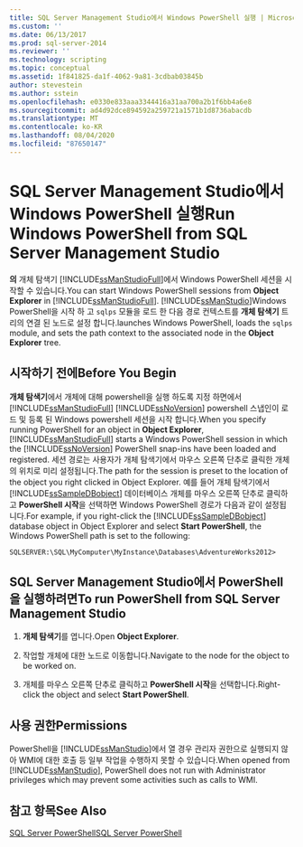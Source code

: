 ```yaml
---
title: SQL Server Management Studio에서 Windows PowerShell 실행 | Microsoft 문서
ms.custom: ''
ms.date: 06/13/2017
ms.prod: sql-server-2014
ms.reviewer: ''
ms.technology: scripting
ms.topic: conceptual
ms.assetid: 1f841825-da1f-4062-9a81-3cdbab03845b
author: stevestein
ms.author: sstein
ms.openlocfilehash: e0330e833aaa3344416a31aa700a2b1f6bb4a6e8
ms.sourcegitcommit: ad4d92dce894592a259721a1571b1d8736abacdb
ms.translationtype: MT
ms.contentlocale: ko-KR
ms.lasthandoff: 08/04/2020
ms.locfileid: "87650147"
---
```

# <a name="run-windows-powershell-from-sql-server-management-studio"></a><span data-ttu-id="e2a4b-102">SQL Server Management Studio에서 Windows PowerShell 실행</span><span class="sxs-lookup"><span data-stu-id="e2a4b-102">Run Windows PowerShell from SQL Server Management Studio</span></span>
  <span data-ttu-id="e2a4b-103">**의** 개체 탐색기 [!INCLUDE[ssManStudioFull](../includes/ssmanstudiofull-md.md)]에서 Windows PowerShell 세션을 시작할 수 있습니다.</span><span class="sxs-lookup"><span data-stu-id="e2a4b-103">You can start Windows PowerShell sessions from **Object Explorer** in [!INCLUDE[ssManStudioFull](../includes/ssmanstudiofull-md.md)].</span></span> [!INCLUDE[ssManStudio](../includes/ssmanstudio-md.md)]<span data-ttu-id="e2a4b-104">Windows PowerShell을 시작 하 고 `sqlps` 모듈을 로드 한 다음 경로 컨텍스트를 **개체 탐색기** 트리의 연결 된 노드로 설정 합니다.</span><span class="sxs-lookup"><span data-stu-id="e2a4b-104">launches Windows PowerShell, loads the `sqlps` module, and sets the path context to the associated node in the **Object Explorer** tree.</span></span>  
  
## <a name="before-you-begin"></a><span data-ttu-id="e2a4b-105">시작하기 전에</span><span class="sxs-lookup"><span data-stu-id="e2a4b-105">Before You Begin</span></span>  
 <span data-ttu-id="e2a4b-106">**개체 탐색기**에서 개체에 대해 powershell을 실행 하도록 지정 하면에서 [!INCLUDE[ssManStudioFull](../includes/ssmanstudiofull-md.md)] [!INCLUDE[ssNoVersion](../includes/ssnoversion-md.md)] powershell 스냅인이 로드 및 등록 된 Windows powershell 세션을 시작 합니다.</span><span class="sxs-lookup"><span data-stu-id="e2a4b-106">When you specify running PowerShell for an object in **Object Explorer**, [!INCLUDE[ssManStudioFull](../includes/ssmanstudiofull-md.md)] starts a Windows PowerShell session in which the [!INCLUDE[ssNoVersion](../includes/ssnoversion-md.md)] PowerShell snap-ins have been loaded and registered.</span></span> <span data-ttu-id="e2a4b-107">세션 경로는 사용자가 개체 탐색기에서 마우스 오른쪽 단추로 클릭한 개체의 위치로 미리 설정됩니다.</span><span class="sxs-lookup"><span data-stu-id="e2a4b-107">The path for the session is preset to the location of the object you right clicked in Object Explorer.</span></span> <span data-ttu-id="e2a4b-108">예를 들어 개체 탐색기에서 [!INCLUDE[ssSampleDBobject](../includes/sssampledbobject-md.md)] 데이터베이스 개체를 마우스 오른쪽 단추로 클릭하고 **PowerShell 시작**을 선택하면 Windows PowerShell 경로가 다음과 같이 설정됩니다.</span><span class="sxs-lookup"><span data-stu-id="e2a4b-108">For example, if you right-click the [!INCLUDE[ssSampleDBobject](../includes/sssampledbobject-md.md)] database object in Object Explorer and select **Start PowerShell**, the Windows PowerShell path is set to the following:</span></span>  
  
```
SQLSERVER:\SQL\MyComputer\MyInstance\Databases\AdventureWorks2012>  
```  
  
## <a name="to-run-powershell-from-sql-server-management-studio"></a><span data-ttu-id="e2a4b-109">SQL Server Management Studio에서 PowerShell을 실행하려면</span><span class="sxs-lookup"><span data-stu-id="e2a4b-109">To run PowerShell from SQL Server Management Studio</span></span> 
  
1.  <span data-ttu-id="e2a4b-110">**개체 탐색기**를 엽니다.</span><span class="sxs-lookup"><span data-stu-id="e2a4b-110">Open **Object Explorer**.</span></span>  
  
2.  <span data-ttu-id="e2a4b-111">작업할 개체에 대한 노드로 이동합니다.</span><span class="sxs-lookup"><span data-stu-id="e2a4b-111">Navigate to the node for the object to be worked on.</span></span>  
  
3.  <span data-ttu-id="e2a4b-112">개체를 마우스 오른쪽 단추로 클릭하고 **PowerShell 시작**을 선택합니다.</span><span class="sxs-lookup"><span data-stu-id="e2a4b-112">Right-click the object and select **Start PowerShell**.</span></span>  
  
## <a name="permissions"></a><span data-ttu-id="e2a4b-113">사용 권한</span><span class="sxs-lookup"><span data-stu-id="e2a4b-113">Permissions</span></span>  
 <span data-ttu-id="e2a4b-114">PowerShell을 [!INCLUDE[ssManStudio](../includes/ssmanstudio-md.md)]에서 열 경우 관리자 권한으로 실행되지 않아 WMI에 대한 호출 등 일부 작업을 수행하지 못할 수 있습니다.</span><span class="sxs-lookup"><span data-stu-id="e2a4b-114">When opened from [!INCLUDE[ssManStudio](../includes/ssmanstudio-md.md)], PowerShell does not run with Administrator privileges which may prevent some activities such as calls to WMI.</span></span>  
  
## <a name="see-also"></a><span data-ttu-id="e2a4b-115">참고 항목</span><span class="sxs-lookup"><span data-stu-id="e2a4b-115">See Also</span></span>  
 [<span data-ttu-id="e2a4b-116">SQL Server PowerShell</span><span class="sxs-lookup"><span data-stu-id="e2a4b-116">SQL Server PowerShell</span></span>](sql-server-powershell.md)  

